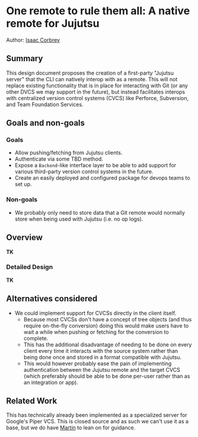 # One remote to rule them all: A native remote for Jujutsu

Author: [Isaac Corbrey](mailto:icorbrey@gmail.com)

## Summary

This design document proposes the creation of a first-party "Jujutsu server"
that the CLI can natively interop with as a remote. This will not replace
existing functionality that is in place for interacting with Git (or any other
DVCS we may support in the future), but instead facilitates interops with
centralized version control systems (CVCS) like Perforce, Subversion, and Team
Foundation Services.

## Goals and non-goals

### Goals

- Allow pushing/fetching from Jujutsu clients.
- Authenticate via some TBD method.
- Expose a `Backend`-like interface layer to be able to add support for various
  third-party version control systems in the future.
- Create an easily deployed and configured package for devops teams to set up.

### Non-goals

- We probably only need to store data that a Git remote would normally store
  when being used with Jujutsu (i.e. no op logs).

## Overview

**TK**

### Detailed Design

**TK**

## Alternatives considered

- We could implement support for CVCSs directly in the client itself.
  - Because most CVCSs don't have a concept of tree objects (and thus require
    on-the-fly conversion) doing this would make users have to wait a while when
    pushing or fetching for the conversion to complete.
  - This has the additional
    disadvantage of needing to be done on every client every time it interacts
    with the source system rather than being done once and stored in a format
    compatible with Jujutsu.
  - This would however probably ease the pain of implementing authentication
    between the Jujutsu remote and the target CVCS (which preferably should be
    able to be done per-user rather than as an integration or app).

## Related Work

This has technically already been implemented as a specialized server for
Google's Piper VCS. This is closed source and as such we can't use it as a base,
but we do have [Martin](mailto:martinvonz@google.com) to lean on for guidance.
